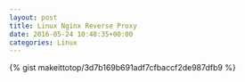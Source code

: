 ```yaml
---
layout: post                                                                                                              
title: Linux Nginx Reverse Proxy                                                                                                                       
date: 2016-05-24 10:48:35+00:00                                                                                                                        
categories: Linux                                                                                                                
---                                                                                                                              
```


{% gist makeittotop/3d7b169b691adf7cfbaccf2de987dfb9 %}                                                                                                           

